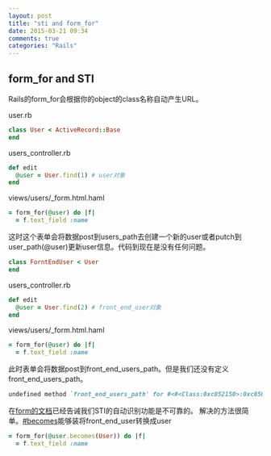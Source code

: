 ```yaml
---
layout: post
title: "sti and form_for"
date: 2015-03-21 09:34
comments: true
categories: "Rails"
---
```

**form_for and STI**
---
Rails的form_for会根据你的object的class名称自动产生URL。

user.rb
```ruby
class User < ActiveRecord::Base
end
```
users_controller.rb
```ruby
def edit
  @user = User.find(1) # user对象
end
```
views/users/_form.html.haml
```ruby
= form_for(@user) do |f|
  = f.text_field :name
```
这时这个表单会将数据post到users_path去创建一个新的user或者putch到user_path(@user)更新user信息。代码到现在是没有任何问题。
```ruby
class ForntEndUser < User
end
```
users_controller.rb
```ruby
def edit
  @user = User.find(2) # front_end_user对象
end
```
views/users/_form.html.haml
```ruby
= form_for(@user) do |f|
  = f.text_field :name
```
此时表单会将数据post到front_end_users_path。但是我们还没有定义front_end_users_path。
```ruby
undefined method `front_end_users_path' for #<#<Class:0xc052150>:0xc050404>
```
在[form的文档](http://guides.rubyonrails.org/form_helpers.html)已经告诫我们STI的自动识别功能是不可靠的。
解决的方法很简单。[#becomes](http://apidock.com/rails/ActiveRecord/Persistence/becomes)能够装将front_end_user转换成user
```ruby
= form_for(@user.becomes(User)) do |f|
  = f.text_field :name
```

